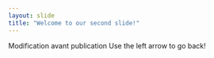 ```yaml
---
layout: slide
title: "Welcome to our second slide!"
---
```

Modification avant publication
Use the left arrow to go back!
